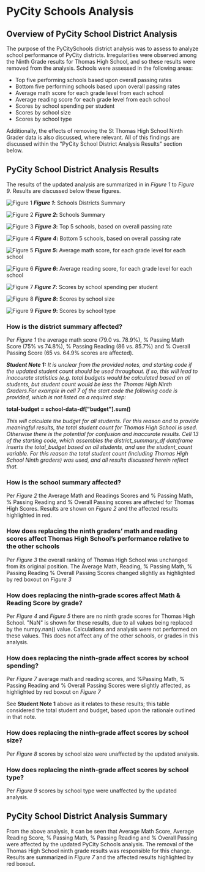 # PyCity Schools Analysis

## **Overview of PyCity School District Analysis**
The purpose of the PyCitySchools district analysis was to assess to analyze school performance of PyCity districts. Irregularities were observed among the Ninth Grade results for Thomas High School, and so these results were removed from the analysis. Schools were assessed in the following areas:
	
*  Top five performing schools based upon overall passing rates
*  Bottom five performing schools based upon overall passing rates
*  Average math score for each grade level from each school
*  Average reading score for each grade level from each school
*  Scores by school spending per student
*  Scores by school size
*  Scores by school type

Additionally, the effects of removing the St Thomas High School Ninth Grader data is also discussed, where relevant. All of this findings are discussed within the "PyCity School District Analysis Results" section below.

	

## **PyCity School District Analysis Results**

The results of the updated analysis are summarized in in *Figure 1* to *Figure 9*. Results are discussed below these figures.

![Figure 1](https://github.com/CR-HSDC/School_District_Analysis/blob/main/resources/1_FinalDistrictSummary.png)
**_Figure 1_:** Schools Districts Summary

![Figure 2](https://github.com/CR-HSDC/School_District_Analysis/blob/main/resources/2_FinalSchoolSummary.png)
**_Figure 2_:** Schools Summary

![Figure 3](https://github.com/CR-HSDC/School_District_Analysis/blob/main/resources/3_FinalTopFive.png)
**_Figure 3_:** Top 5 schools, based on overall passing rate

![Figure 4](https://github.com/CR-HSDC/School_District_Analysis/blob/main/resources/4_FinalBottomFive.png)
**_Figure 4_:** Bottom 5 schools, based on overall passing rate

![Figure 5](https://github.com/CR-HSDC/School_District_Analysis/blob/main/resources/5_AverageMath.png)
**_Figure 5_:** Average math score, for each grade level for each school

![Figure 6](https://github.com/CR-HSDC/School_District_Analysis/blob/main/resources/6_AverageReading.png)
**_Figure 6_:** Average reading score, for each grade level for each school

![Figure 7](https://github.com/CR-HSDC/School_District_Analysis/blob/main/resources/7_FinalScoreBySchoolSpending.png)
**_Figure 7_:** Scores by school spending per student

![Figure 8](https://github.com/CR-HSDC/School_District_Analysis/blob/main/resources/8_FinalScoreBySchoolSize.png)
**_Figure 8_:** Scores by school size

![Figure 9](https://github.com/CR-HSDC/School_District_Analysis/blob/main/resources/9_FinalScoreBySchoolType.png)
**_Figure 9_:** Scores by school type


### **How is the district summary affected?**

Per *Figure 1* the average math score (79.0 vs. 78.9%), % Passing Math Score (75% vs 74.8%), % Passing Reading (86 vs. 85.7%) and % Overall Passing Score (65 vs. 64.9% scores are affected).

***Student Note 1:***  *It is unclear from the provided notes, and starting code if the updated student count should be used throughout. If so, this will lead to inaccurate statistics (e.g. total budgets would be calculated based on all students, but student count would be less the Thomas High Ninth Graders.For example in cell 7 of the start code the following code is provided, which is not listed as a required step:*

**total-budget = school-data-df["budget"].sum()**

*This will calculate the budget for all students. For this reason and to provide meaningful results, the total student count for Thomas High School is used. Otherwise there is the potential for confusion and inaccurate results. Cell 13 of the starting code, which assembles the district_summary_df dataframe inserts the total_budget based on all students, and use the student_count variable. For this reason the total student count (including Thomas High School Ninth graders) was used, and all results discussed herein reflect that.*



### **How is the school summary affected?**

Per *Figure 2* the Average Math and Readings Scores and % Passing Math, % Passing Reading and % Overall Passing scores are affected for Thomas High Scores. Results are shown on *Figure 2* and the affected results highlighted in red.

### **How does replacing the ninth graders’ math and reading scores affect Thomas High School’s performance relative to the other schools**

Per *Figure 3* the overall ranking of Thomas High School was unchanged from its original position. The Average Math, Reading, % Passing Math, % Passing Reading % Overall Passing Scores changed slightly as highlighted by red boxout on *Figure 3*

### **How does replacing the ninth-grade scores affect Math & Reading Score by grade?**

Per *Figure 4* and *Figure 5* there are no ninth grade scores for Thomas High School. "NaN" is shown for these results, due to all values being replaced by the numpy.nan() value. Calculations and analysis were not performed on these values.
This does not affect any of the other schools, or grades in this analysis.

### **How does replacing the ninth-grade affect scores by school spending?**

Per *Figure 7* average math and reading scores, and %Passing Math, % Passing Reading and % Overall Passing Scores were slightly affected, as highlighted by red boxout on *Figure 7*

See **Student Note 1** above as it relates to these results; this table considered the total student and budget, based upon the rationale outlined in that note.

### **How does replacing the ninth-grade affect scores by school size?**

Per *Figure 8* scores by school size were unaffected by the updated analysis.

### **How does replacing the ninth-grade affect scores by school type?**

Per *Figure 9* scores by school type were unaffected by the updated analysis.


## **PyCity School District Analysis Summary**

From the above analysis, it can be seen that Average Math Score, Average Reading Score, % Passing Math, % Passing Reading and % Overall Passing were affected by the updated PyCity Schools analysis. The removal of the Thomas High School ninth grade results was responsible for this change. Results are summarized in *Figure 7* and the affected results highlighted by red boxout.
	






